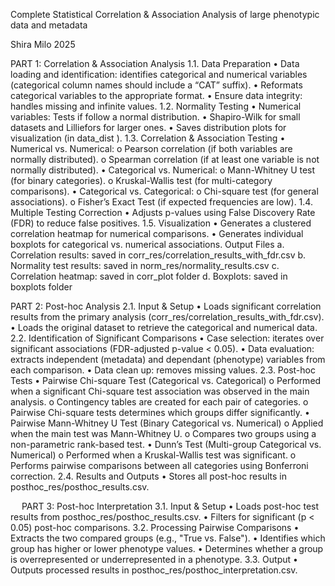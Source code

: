Complete Statistical Correlation & Association Analysis of large phenotypic data and metadata

Shira Milo
2025
 

PART 1: Correlation & Association Analysis
1.1.	Data Preparation
•	Data loading and identification: identifies categorical and numerical variables (categorical column names should include a “CAT” suffix).
•	Reformats categorical variables to the appropriate format.
•	Ensure data integrity: handles missing and infinite values.
1.2.	Normality Testing
•	Numerical variables: Tests if follow a normal distribution.
•	Shapiro-Wilk for small datasets and Lilliefors for larger ones.
•	Saves distribution plots for visualization (in data_dist ).
1.3.	Correlation & Association Testing
•	Numerical vs. Numerical:
o	Pearson correlation (if both variables are normally distributed).
o	Spearman correlation (if at least one variable is not normally distributed).
•	Categorical vs. Numerical:
o	Mann-Whitney U test (for binary categories).
o	Kruskal-Wallis test (for multi-category comparisons).
•	Categorical vs. Categorical:
o	Chi-square test (for general associations).
o	Fisher’s Exact Test (if expected frequencies are low).
1.4.	Multiple Testing Correction
•	Adjusts p-values using False Discovery Rate (FDR) to reduce false positives.
1.5.	Visualization
•	Generates a clustered correlation heatmap for numerical comparisons.
•	Generates individual boxplots for categorical vs. numerical associations.
Output Files
a.	Correlation results: saved in corr_res/correlation_results_with_fdr.csv
b.	Normality test results: saved in norm_res/normality_results.csv
c.	Correlation heatmap: saved in corr_plot folder
d.	Boxplots: saved in boxplots folder


PART 2: Post-hoc Analysis
2.1.	Input & Setup
•	Loads significant correlation results from the primary analysis (corr_res/correlation_results_with_fdr.csv).
•	Loads the original dataset to retrieve the categorical and numerical data.
2.2.	Identification of Significant Comparisons
•	Case selection: iterates over significant associations (FDR-adjusted p-value < 0.05).
•	Data evaluation: extracts independent (metadata) and dependant (phenotype) variables from each comparison.
•	Data clean up: removes missing values.
2.3.	Post-hoc Tests
•	Pairwise Chi-square Test (Categorical vs. Categorical)
o	 Performed when a significant Chi-square test association was observed in the main analysis.
o	Contingency tables are created for each pair of categories.
o	Pairwise Chi-square tests determines which groups differ significantly.
•	Pairwise Mann-Whitney U Test (Binary Categorical vs. Numerical)
o	Applied when the main test was Mann-Whitney U.
o	Compares two groups using a non-parametric rank-based test.
•	Dunn’s Test (Multi-group Categorical vs. Numerical)
o	Performed when a Kruskal-Wallis test was significant.
o	Performs pairwise comparisons between all categories using Bonferroni correction.
2.4.	Results and Outputs
•	Stores all post-hoc results in posthoc_res/posthoc_results.csv.

 
PART 3: Post-hoc Interpretation
3.1.	Input & Setup
•	Loads post-hoc test results from posthoc_res/posthoc_results.csv.
•	Filters for significant (p < 0.05) post-hoc comparisons.
3.2.	Processing Pairwise Comparisons
•	Extracts the two compared groups (e.g., "True vs. False").
•	Identifies which group has higher or lower phenotype values.
•	Determines whether a group is overrepresented or underrepresented in a phenotype.
3.3.	Output
•	Outputs processed results in posthoc_res/posthoc_interpretation.csv.


